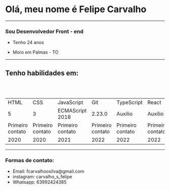 # Olá, meu nome é Felipe Carvalho
<hr>
<h3>Sou Desenvolvedor Front - end</h3>
<ul>
  <li><p>Tenho 24 anos</p></li>
  <li>Moro em Palmas - TO</li>
  </ul>
<hr>
<h2>Tenho habilidades em:</h2>

<table>
<tr>
<td>HTML</td>
<td>CSS</td>
<td>JavaScript</td>
<td>Git</td>
<td>TypeScript</td>
  <td>React</td>
</tr>
<tr>
<td>5</td>
<td>3</td>
<td>ECMAScript 2018</td>
<td>2.23.0</td>
  <td>Auxílio</td>
  <td>Auxílio</td>
</tr>
  <tr>
   <td>Primeiro contato</td>
  <td>Primeiro contato</td>
  <td>Primeiro contato</td>
  <td>Primeiro contato</td>
  <td>Primeiro contato</td>
  <td>Primeiro contato</td>
  </tr>
  <br>
  <br>
  <tr>
   <td>2020</td>
  <td>2020</td>
  <td>2021</td>
  <td>2022</td>
  <td>2022</td>
   <td>2022</td></tr>
</table>
<hr>
<h3> Formas de contato:</h3>
<ul >
<li> Email: fcarvalhoosilva@gmail.com</li>
<li> instagram: carvalho_s_felipe</li>
  <li>Whatsapp: 63992424385</li>
  </ul>
 

